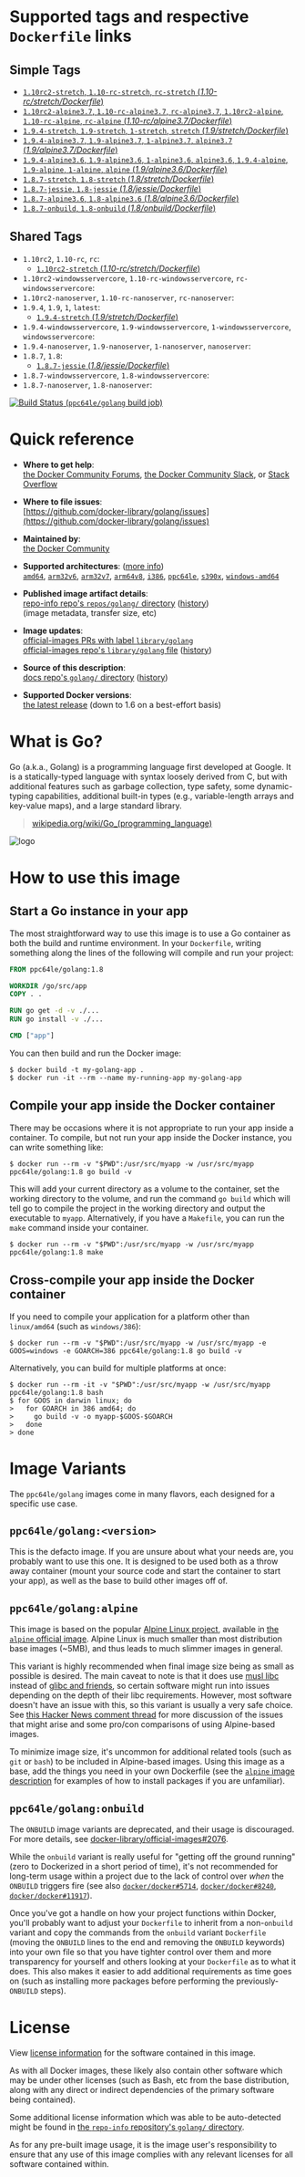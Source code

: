 <!--

********************************************************************************

WARNING:

    DO NOT EDIT "golang/README.md"

    IT IS AUTO-GENERATED

    (from the other files in "golang/" combined with a set of templates)

********************************************************************************

-->

# Supported tags and respective `Dockerfile` links

## Simple Tags

-	[`1.10rc2-stretch`, `1.10-rc-stretch`, `rc-stretch` (*1.10-rc/stretch/Dockerfile*)](https://github.com/docker-library/golang/blob/75759d6b5bea61ea8347069221f2b03a48ee3f88/1.10-rc/stretch/Dockerfile)
-	[`1.10rc2-alpine3.7`, `1.10-rc-alpine3.7`, `rc-alpine3.7`, `1.10rc2-alpine`, `1.10-rc-alpine`, `rc-alpine` (*1.10-rc/alpine3.7/Dockerfile*)](https://github.com/docker-library/golang/blob/75759d6b5bea61ea8347069221f2b03a48ee3f88/1.10-rc/alpine3.7/Dockerfile)
-	[`1.9.4-stretch`, `1.9-stretch`, `1-stretch`, `stretch` (*1.9/stretch/Dockerfile*)](https://github.com/docker-library/golang/blob/366fe83ed839938cd04b2d546a06e2aee25a39a2/1.9/stretch/Dockerfile)
-	[`1.9.4-alpine3.7`, `1.9-alpine3.7`, `1-alpine3.7`, `alpine3.7` (*1.9/alpine3.7/Dockerfile*)](https://github.com/docker-library/golang/blob/366fe83ed839938cd04b2d546a06e2aee25a39a2/1.9/alpine3.7/Dockerfile)
-	[`1.9.4-alpine3.6`, `1.9-alpine3.6`, `1-alpine3.6`, `alpine3.6`, `1.9.4-alpine`, `1.9-alpine`, `1-alpine`, `alpine` (*1.9/alpine3.6/Dockerfile*)](https://github.com/docker-library/golang/blob/366fe83ed839938cd04b2d546a06e2aee25a39a2/1.9/alpine3.6/Dockerfile)
-	[`1.8.7-stretch`, `1.8-stretch` (*1.8/stretch/Dockerfile*)](https://github.com/docker-library/golang/blob/e63ba9c5efb040b35b71e16722b71b2931f29eb8/1.8/stretch/Dockerfile)
-	[`1.8.7-jessie`, `1.8-jessie` (*1.8/jessie/Dockerfile*)](https://github.com/docker-library/golang/blob/e63ba9c5efb040b35b71e16722b71b2931f29eb8/1.8/jessie/Dockerfile)
-	[`1.8.7-alpine3.6`, `1.8-alpine3.6` (*1.8/alpine3.6/Dockerfile*)](https://github.com/docker-library/golang/blob/e63ba9c5efb040b35b71e16722b71b2931f29eb8/1.8/alpine3.6/Dockerfile)
-	[`1.8.7-onbuild`, `1.8-onbuild` (*1.8/onbuild/Dockerfile*)](https://github.com/docker-library/golang/blob/132cd70768e3bc269902e4c7b579203f66dc9f64/1.8/onbuild/Dockerfile)

## Shared Tags

-	`1.10rc2`, `1.10-rc`, `rc`:
	-	[`1.10rc2-stretch` (*1.10-rc/stretch/Dockerfile*)](https://github.com/docker-library/golang/blob/75759d6b5bea61ea8347069221f2b03a48ee3f88/1.10-rc/stretch/Dockerfile)
-	`1.10rc2-windowsservercore`, `1.10-rc-windowsservercore`, `rc-windowsservercore`:
-	`1.10rc2-nanoserver`, `1.10-rc-nanoserver`, `rc-nanoserver`:
-	`1.9.4`, `1.9`, `1`, `latest`:
	-	[`1.9.4-stretch` (*1.9/stretch/Dockerfile*)](https://github.com/docker-library/golang/blob/366fe83ed839938cd04b2d546a06e2aee25a39a2/1.9/stretch/Dockerfile)
-	`1.9.4-windowsservercore`, `1.9-windowsservercore`, `1-windowsservercore`, `windowsservercore`:
-	`1.9.4-nanoserver`, `1.9-nanoserver`, `1-nanoserver`, `nanoserver`:
-	`1.8.7`, `1.8`:
	-	[`1.8.7-jessie` (*1.8/jessie/Dockerfile*)](https://github.com/docker-library/golang/blob/e63ba9c5efb040b35b71e16722b71b2931f29eb8/1.8/jessie/Dockerfile)
-	`1.8.7-windowsservercore`, `1.8-windowsservercore`:
-	`1.8.7-nanoserver`, `1.8-nanoserver`:

[![Build Status](https://doi-janky.infosiftr.net/job/multiarch/job/ppc64le/job/golang/badge/icon) (`ppc64le/golang` build job)](https://doi-janky.infosiftr.net/job/multiarch/job/ppc64le/job/golang/)

# Quick reference

-	**Where to get help**:  
	[the Docker Community Forums](https://forums.docker.com/), [the Docker Community Slack](https://blog.docker.com/2016/11/introducing-docker-community-directory-docker-community-slack/), or [Stack Overflow](https://stackoverflow.com/search?tab=newest&q=docker)

-	**Where to file issues**:  
	[https://github.com/docker-library/golang/issues](https://github.com/docker-library/golang/issues)

-	**Maintained by**:  
	[the Docker Community](https://github.com/docker-library/golang)

-	**Supported architectures**: ([more info](https://github.com/docker-library/official-images#architectures-other-than-amd64))  
	[`amd64`](https://hub.docker.com/r/amd64/golang/), [`arm32v6`](https://hub.docker.com/r/arm32v6/golang/), [`arm32v7`](https://hub.docker.com/r/arm32v7/golang/), [`arm64v8`](https://hub.docker.com/r/arm64v8/golang/), [`i386`](https://hub.docker.com/r/i386/golang/), [`ppc64le`](https://hub.docker.com/r/ppc64le/golang/), [`s390x`](https://hub.docker.com/r/s390x/golang/), [`windows-amd64`](https://hub.docker.com/r/winamd64/golang/)

-	**Published image artifact details**:  
	[repo-info repo's `repos/golang/` directory](https://github.com/docker-library/repo-info/blob/master/repos/golang) ([history](https://github.com/docker-library/repo-info/commits/master/repos/golang))  
	(image metadata, transfer size, etc)

-	**Image updates**:  
	[official-images PRs with label `library/golang`](https://github.com/docker-library/official-images/pulls?q=label%3Alibrary%2Fgolang)  
	[official-images repo's `library/golang` file](https://github.com/docker-library/official-images/blob/master/library/golang) ([history](https://github.com/docker-library/official-images/commits/master/library/golang))

-	**Source of this description**:  
	[docs repo's `golang/` directory](https://github.com/docker-library/docs/tree/master/golang) ([history](https://github.com/docker-library/docs/commits/master/golang))

-	**Supported Docker versions**:  
	[the latest release](https://github.com/docker/docker-ce/releases/latest) (down to 1.6 on a best-effort basis)

# What is Go?

Go (a.k.a., Golang) is a programming language first developed at Google. It is a statically-typed language with syntax loosely derived from C, but with additional features such as garbage collection, type safety, some dynamic-typing capabilities, additional built-in types (e.g., variable-length arrays and key-value maps), and a large standard library.

> [wikipedia.org/wiki/Go_(programming_language)](http://en.wikipedia.org/wiki/Go_%28programming_language%29)

![logo](https://raw.githubusercontent.com/docker-library/docs/01c12653951b2fe592c1f93a13b4e289ada0e3a1/golang/logo.png)

# How to use this image

## Start a Go instance in your app

The most straightforward way to use this image is to use a Go container as both the build and runtime environment. In your `Dockerfile`, writing something along the lines of the following will compile and run your project:

```dockerfile
FROM ppc64le/golang:1.8

WORKDIR /go/src/app
COPY . .

RUN go get -d -v ./...
RUN go install -v ./...

CMD ["app"]
```

You can then build and run the Docker image:

```console
$ docker build -t my-golang-app .
$ docker run -it --rm --name my-running-app my-golang-app
```

## Compile your app inside the Docker container

There may be occasions where it is not appropriate to run your app inside a container. To compile, but not run your app inside the Docker instance, you can write something like:

```console
$ docker run --rm -v "$PWD":/usr/src/myapp -w /usr/src/myapp ppc64le/golang:1.8 go build -v
```

This will add your current directory as a volume to the container, set the working directory to the volume, and run the command `go build` which will tell go to compile the project in the working directory and output the executable to `myapp`. Alternatively, if you have a `Makefile`, you can run the `make` command inside your container.

```console
$ docker run --rm -v "$PWD":/usr/src/myapp -w /usr/src/myapp ppc64le/golang:1.8 make
```

## Cross-compile your app inside the Docker container

If you need to compile your application for a platform other than `linux/amd64` (such as `windows/386`):

```console
$ docker run --rm -v "$PWD":/usr/src/myapp -w /usr/src/myapp -e GOOS=windows -e GOARCH=386 ppc64le/golang:1.8 go build -v
```

Alternatively, you can build for multiple platforms at once:

```console
$ docker run --rm -it -v "$PWD":/usr/src/myapp -w /usr/src/myapp ppc64le/golang:1.8 bash
$ for GOOS in darwin linux; do
>   for GOARCH in 386 amd64; do
>     go build -v -o myapp-$GOOS-$GOARCH
>   done
> done
```

# Image Variants

The `ppc64le/golang` images come in many flavors, each designed for a specific use case.

## `ppc64le/golang:<version>`

This is the defacto image. If you are unsure about what your needs are, you probably want to use this one. It is designed to be used both as a throw away container (mount your source code and start the container to start your app), as well as the base to build other images off of.

## `ppc64le/golang:alpine`

This image is based on the popular [Alpine Linux project](http://alpinelinux.org), available in [the `alpine` official image](https://hub.docker.com/_/alpine). Alpine Linux is much smaller than most distribution base images (~5MB), and thus leads to much slimmer images in general.

This variant is highly recommended when final image size being as small as possible is desired. The main caveat to note is that it does use [musl libc](http://www.musl-libc.org) instead of [glibc and friends](http://www.etalabs.net/compare_libcs.html), so certain software might run into issues depending on the depth of their libc requirements. However, most software doesn't have an issue with this, so this variant is usually a very safe choice. See [this Hacker News comment thread](https://news.ycombinator.com/item?id=10782897) for more discussion of the issues that might arise and some pro/con comparisons of using Alpine-based images.

To minimize image size, it's uncommon for additional related tools (such as `git` or `bash`) to be included in Alpine-based images. Using this image as a base, add the things you need in your own Dockerfile (see the [`alpine` image description](https://hub.docker.com/_/alpine/) for examples of how to install packages if you are unfamiliar).

## `ppc64le/golang:onbuild`

The `ONBUILD` image variants are deprecated, and their usage is discouraged. For more details, see [docker-library/official-images#2076](https://github.com/docker-library/official-images/issues/2076).

While the `onbuild` variant is really useful for "getting off the ground running" (zero to Dockerized in a short period of time), it's not recommended for long-term usage within a project due to the lack of control over *when* the `ONBUILD` triggers fire (see also [`docker/docker#5714`](https://github.com/docker/docker/issues/5714), [`docker/docker#8240`](https://github.com/docker/docker/issues/8240), [`docker/docker#11917`](https://github.com/docker/docker/issues/11917)).

Once you've got a handle on how your project functions within Docker, you'll probably want to adjust your `Dockerfile` to inherit from a non-`onbuild` variant and copy the commands from the `onbuild` variant `Dockerfile` (moving the `ONBUILD` lines to the end and removing the `ONBUILD` keywords) into your own file so that you have tighter control over them and more transparency for yourself and others looking at your `Dockerfile` as to what it does. This also makes it easier to add additional requirements as time goes on (such as installing more packages before performing the previously-`ONBUILD` steps).

# License

View [license information](http://golang.org/LICENSE) for the software contained in this image.

As with all Docker images, these likely also contain other software which may be under other licenses (such as Bash, etc from the base distribution, along with any direct or indirect dependencies of the primary software being contained).

Some additional license information which was able to be auto-detected might be found in [the `repo-info` repository's `golang/` directory](https://github.com/docker-library/repo-info/tree/master/repos/golang).

As for any pre-built image usage, it is the image user's responsibility to ensure that any use of this image complies with any relevant licenses for all software contained within.
